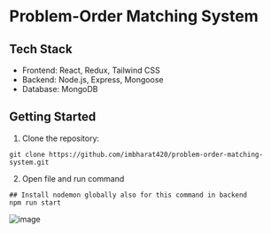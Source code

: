 
# Problem-Order Matching System

## Tech Stack
-   Frontend: React, Redux, Tailwind CSS
-   Backend: Node.js, Express, Mongoose
-   Database: MongoDB


## Getting Started

1.  Clone the repository:
```
git clone https://github.com/imbharat420/problem-order-matching-system.git
```

2. Open file and run command
```
## Install nodemon globally also for this command in backend 
npm run start 
```



![image](https://user-images.githubusercontent.com/51924618/235347522-79eac5dc-001f-41fa-9f6e-72e17d6423b0.png)
